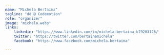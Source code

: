```yaml
---
name: "Michela Bertaina"
tagline: "dd @ Codemotion"
role: "organizer"
image: "michela.webp"
links:
    linkedin: "https://www.linkedin.com/in/michela-bertaina-b79203125/"
    twitter: "https://twitter.com/bertainamichela"
    facebook: "https://www.facebook.com/michela.bertaina"

---
```

